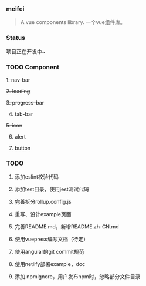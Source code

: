 ### meifei

> A vue components library. 一个vue组件库。

### Status

项目正在开发中~

### TODO Component

~~1. nav-bar~~

~~2. loading~~

~~3. progress-bar~~

4. tab-bar

~~5. icon~~

6. alert

7. button

### TODO

1. 添加eslint校验代码

2. 添加test目录，使用jest测试代码

3. 完善拆分rollup.config.js

4. 重写、设计example页面

5. 完善README.md，新增README.zh-CN.md

6. 使用vuepress编写文档（待定）

7. 使用angular的git commit规范

8. 使用netlify部署example，doc

9. 添加.npmignore，用户发布npm时，忽略部分文件目录